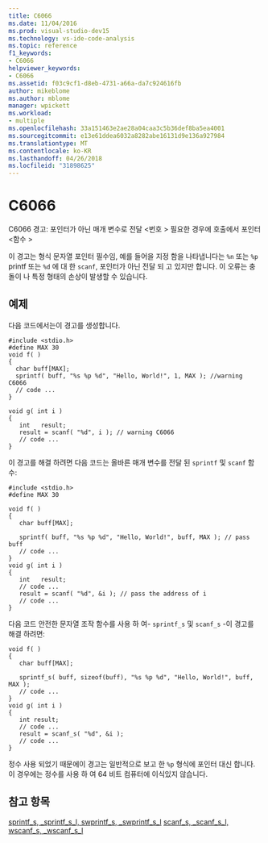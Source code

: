 ```yaml
---
title: C6066
ms.date: 11/04/2016
ms.prod: visual-studio-dev15
ms.technology: vs-ide-code-analysis
ms.topic: reference
f1_keywords:
- C6066
helpviewer_keywords:
- C6066
ms.assetid: f03c9cf1-d8eb-4731-a66a-da7c924616fb
author: mikeblome
ms.author: mblome
manager: wpickett
ms.workload:
- multiple
ms.openlocfilehash: 33a151463e2ae28a04caa3c5b36def8ba5ea4001
ms.sourcegitcommit: e13e61ddea6032a8282abe16131d9e136a927984
ms.translationtype: MT
ms.contentlocale: ko-KR
ms.lasthandoff: 04/26/2018
ms.locfileid: "31898625"
---
```

# <a name="c6066"></a>C6066
C6066 경고: 포인터가 아닌 매개 변수로 전달 \<번호 > 필요한 경우에 호출에서 포인터 \<함수 >

 이 경고는 형식 문자열 포인터 필수임, 예를 들어을 지정 함을 나타냅니다는 `%n` 또는 `%p` printf 또는 `%d` 에 대 한 `scanf`, 포인터가 아닌 전달 되 고 있지만 합니다. 이 오류는 충돌이 나 특정 형태의 손상이 발생할 수 있습니다.

## <a name="example"></a>예제
 다음 코드에서는이 경고를 생성합니다.

```
#include <stdio.h>
#define MAX 30
void f( )
{
  char buff[MAX];
  sprintf( buff, "%s %p %d", "Hello, World!", 1, MAX ); //warning C6066
  // code ...
}

void g( int i )
{
   int   result;
   result = scanf( "%d", i ); // warning C6066
   // code ...
}
```

 이 경고를 해결 하려면 다음 코드는 올바른 매개 변수를 전달 된 `sprintf` 및 `scanf` 함수:

```
#include <stdio.h>
#define MAX 30

void f( )
{
   char buff[MAX];

   sprintf( buff, "%s %p %d", "Hello, World!", buff, MAX ); // pass buff
   // code ...
}
void g( int i )
{
   int   result;
   // code ...
   result = scanf( "%d", &i ); // pass the address of i
   // code ...
}
```

 다음 코드 안전한 문자열 조작 함수를 사용 하 여- `sprintf_s` 및 `scanf_s` -이 경고를 해결 하려면:

```
void f( )
{
   char buff[MAX];

   sprintf_s( buff, sizeof(buff), "%s %p %d", "Hello, World!", buff, MAX );
   // code ...
}
void g( int i )
{
   int result;
   // code ...
   result = scanf_s( "%d", &i );
   // code ...
}
```

 정수 사용 되었기 때문에이 경고는 일반적으로 보고 한 `%p` 형식에 포인터 대신 합니다. 이 경우에는 정수를 사용 하 여 64 비트 컴퓨터에 이식있지 않습니다.

## <a name="see-also"></a>참고 항목
 [sprintf_s, _sprintf_s_l, swprintf_s, _swprintf_s_l](/cpp/c-runtime-library/reference/sprintf-s-sprintf-s-l-swprintf-s-swprintf-s-l) [scanf_s, _scanf_s_l, wscanf_s, _wscanf_s_l](/cpp/c-runtime-library/reference/scanf-s-scanf-s-l-wscanf-s-wscanf-s-l)